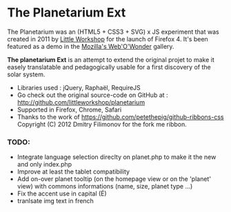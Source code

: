 The Planetarium Ext
===============

The Planetarium was an (HTML5 + CSS3 + SVG) x JS experiment that was created in 2011 by [Little Workshop](http://www.littleworkshop.fr) for the launch of Firefox 4. It's been featured as a demo in the [Mozilla's Web'O'Wonder](http://demos.mozilla.org) gallery.

**The planetarium Ext** is an attempt to extend the original projet to make it easely translatable and pedagogically usable for a first discovery of the solar system.

* Libraries used : jQuery, Raphaël, RequireJS
* Go check out the original source-code on GitHub at : http://github.com/littleworkshop/planetarium
* Supported in Firefox, Chrome, Safari
* Thanks to the work of https://github.com/petethepig/github-ribbons-css Copyright (C) 2012 Dmitry Filimonov for the fork me ribbon.

### TODO:
* Integrate language selection direclty on planet.php to make it the new and only index.php
* Improve at least the tablet compatibility
* Add on-over planet tooltip (on the homepage view or on the 'planet' view) with commons informations (name, size, planet type …)
* Fix the accent use in capital (É)
* tranlsate img text in french
